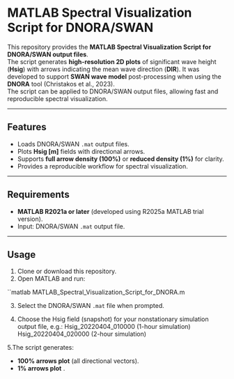 # MATLAB Spectral Visualization Script for DNORA/SWAN
This repository provides the **MATLAB Spectral Visualization Script for DNORA/SWAN output files**.   
The script generates **high-resolution 2D plots** of significant wave height (**Hsig**) with arrows indicating the mean wave direction (**DIR**).
It was developed to support **SWAN wave model** post-processing when using the **DNORA** tool (Christakos et al., 2023).  
The script can be applied to DNORA/SWAN output files, allowing fast and reproducible spectral visualization.

---

## Features
- Loads DNORA/SWAN `.mat` output files.
- Plots **Hsig [m]** fields with directional arrows.
- Supports **full arrow density (100%)** or **reduced density (1%)** for clarity.
- Provides a reproducible workflow for spectral visualization.

---

## Requirements
- **MATLAB R2021a or later** (developed using R2025a MATLAB trial version).   
- Input: DNORA/SWAN `.mat` output file.

---

## Usage
1. Clone or download this repository.  
2. Open MATLAB and run: 

``matlab
   MATLAB_Spectral_Visualization_Script_for_DNORA.m
  
3. Select the DNORA/SWAN `.mat` file when prompted.
   
4. Choose the Hsig field (snapshot) for your nonstationary simulation output file,
   e.g.:
   Hsig_20220404_010000 (1-hour simulation)
   Hsig_20220404_020000 (2-hour simulation)  

5.The script generates:

- **100% arrows plot** (all directional vectors).  
- **1% arrows plot** .  













